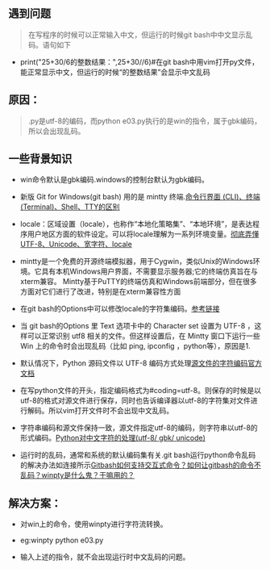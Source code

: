 ## 遇到问题

> 在写程序的时候可以正常输入中文，但运行的时候git bash中中文显示乱码。语句如下

- print("25+30/6的整数结果：",25+30//6)#在git bash中用vim打开py文件，能正常显示中文，但运行的时候“的整数结果”会显示中文乱码

## 原因：

> .py是utf-8的编码，而python e03.py执行的是win的指令，属于gbk编码，所以会出现乱码。

## 一些背景知识

- win命令默认是gbk编码.windows的控制台默认为gbk编码。

- 新版 Git for Windows(git bash) 用的是 mintty 终端.[命令行界面 (CLI)、终端 (Terminal)、Shell、TTY的区别](https://www.cnblogs.com/sddai/p/9769086.html)

- locale：区域设置（locale），也称作“本地化策略集”、“本地环境”，是表达程序用户地区方面的软件设定。可以将locale理解为一系列环境变量。[彻底弄懂UTF-8、Unicode、宽字符、locale ](https://www.cnblogs.com/gatsby123/p/11150472.html)

- mintty是一个免费的开源终端模拟器，用于Cygwin，类似Unix的Windows环境。它具有本机Windows用户界面，不需要显示服务器;它的终端仿真旨在与xterm兼容。 Mintty基于PuTTY的终端仿真和Windows前端部分，但在很多方面对它们进行了改进，特别是在xterm兼容性方面

- 在git bash的Options中可以修改locale的字符集编码。[参考链接](https://blog.csdn.net/u013068377/article/details/52168434)

- 当 git bash的Options 里 Text 选项卡中的 Character set 设置为 UTF-8 ，这样可以正常识别 utf8 相关的文件。但这样设置后，在 Mintty 窗口下运行一些 Win 上的命令时会出现乱码（比如 ping, ipconfig ，python等），原因是1.

- 默认情况下，Python 源码文件以 UTF-8 编码方式处理[源文件的字符编码官方文档](https://docs.python.org/zh-cn/3/tutorial/interpreter.html#source-code-encoding)

- 在写python文件的开头，指定编码格式为#coding=utf-8。则保存的时候是以utf-8的格式对源文件进行保存，同时也告诉编译器以utf-8的字符集对文件进行解码。所以vim打开文件时不会出现中文乱码。

- 字符串编码和源文件保持一致，源文件指定utf-8的编码，则字符串以utf-8的形式编码。[Python对中文字符的处理(utf-8/ gbk/ unicode)](https://blog.csdn.net/chixujohnny/article/details/51782826?utm_medium=distribute.pc_relevant_t0.none-task-blog-BlogCommendFromMachineLearnPai2-1.nonecase&depth_1-utm_source=distribute.pc_relevant_t0.none-task-blog-BlogCommendFromMachineLearnPai2-1.nonecase
)

- 运行时的乱码，通常和系统的默认编码集有关.git bash运行python命令乱码的解决办法如连接所示[Gitbash如何支持交互式命令？如何让gitbash的命令不乱码？winpty是什么鬼？干嘛用的？ ](https://www.cnblogs.com/saysmy/p/9970247.html)


## 解决方案：
- 对win上的命令，使用winpty进行字符流转换。

- eg:winpty python e03.py

- 输入上述的指令，就不会出现运行时中文乱码的问题。
